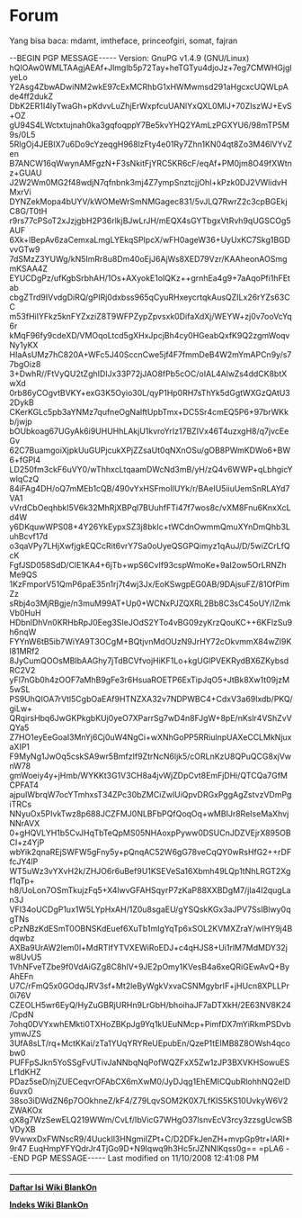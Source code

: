 # Forum

Yang bisa baca: mdamt, imtheface, princeofgiri, somat, fajran

--BEGIN PGP MESSAGE-----
Version: GnuPG v1.4.9 (GNU/Linux)
hQIOAw0WMLTAAgjAEAf+Jlmglb5p72Tay+heTGTyu4djoJz+7eg7CMWHGjglyeLo
Y2Asg4ZbwADwiNM2wkE97cExMCRhbG1xHWMwmsd291aHgcxcUQWLpAde4ff2dukZ
DbK2ER1I4IyTwaGh+pKdvvLuZhjErWxpfcuUANlYxQXL0MlJ+70ZIszWJ+EvS+OZ
gU94S4LWctxtujnah0ka3gqfoqppY7Be5kvYHQ2YAmLzPGXYU6/98mTP5M9s/0L5
5RlgOj4JEBIX7u6Do9cYzeqgH968lzFty4e01Ry7Zhn1KN04qt8Zo3M46lVYvZen
B7ANCW16qWwynAMFgzN+F3sNkitFjYRC5KR6cF/eqAf+PM0jm8O49fXWtnz+GUAU
J2W2Wm0MG2f48wdjN7qfnbnk3mj4Z7ympSnztcjjOhI+kPzk0DJ2VWlidvHMxrVi
DYNZekMopa4bUYV/kWOMeWrSmNMGagec831/5vJLQ7RwrZ2c3cpBGEkjC8G/T0tH
r9rs77cPSoT2xJzjgbH2P36rlkjBJwLrJH/mEQX4sGYTbgxVtRvh9qUGSCOg5AUF
6Xk+lBepAv6zaCemxaLmgLYEkqSPIpcX/wFH0ageW36+UyUxKC7Skg1BGDvvGTw9
7dSMzZ3YUWg/kN5ImRr8u8Dm40oEjJ6AjWs8XED79Vzr/KAAheonAOSmgmKSAA4Z
EYUCDgPz/ufKgbSrbhAH/1Os+AXyokE1oIQKz++grnhEa4g9+7aAqoPfi1hFEtab
cbgZTrd9IVvdgDiRQ/gPIRj0dxbss965qCyuRHxeycrtqkAusQZILx26rYZs63CC
m53fHiIYFkz5knFYZxziZ8T9WFPZypZpvsxk0DifaXdXj/WEYW+zj0v7ooVcYq6r
kMqF96fy9cdeXD/VMOqoLtcd5gXHxJpcjBh4cy0HGeabQxfK9Q2zgmWoqvNy1yKX
HIaAsUMz7hC820A+WFc5J40SccnCwe5jf4F7fmmDeB4W2mYmAPCn9y/s77bgOiz8
3+DwhR//FtVyQU2tZghIDIJx33P72jJAO8fPb5cOC/oIAL4AlwZs4ddCK8btXwXd
0rb86yCOgvtBVKY+exG3K5Oyio30L/qyP1Hp0RH7sThYk5dGgtWXGzQAtU32DykB
CKerKGLc5pb3aYNMz7qufneOgNalftUpbTmx+DC5Sr4cmEQ5P6+97brWKkb/jwjp
bOUbkoag67UGyAk6i9UHUHhLAkjU1kvroYrIz17BZIVx46T4uzxgH8/q7jvcEeGv
62C7BuamgoiXjpkUuGUPjcukXPjZZsaUt0qNXnOSu/gOB8PWmKDWo6+BW6+fGPI4
LD250fm3ckF6uVY0/wThhxcLtqaamDWcNd3mB/yH/zQ4v6WWP+qLbhgicYwlqCzQ
84iFAg4DH/oQ7mMEb1cQB/490vYxHSFmoIlUYk/r/BAeIU5iiuUemSnRLAYd7VA1
vVrdCbOeqhbkI5V6k32MhRjXBPql7BUuhfFTi47f7wos8c/vXM8Fnu6KnxXcLd4W
y6DKquwWPS08+4Y26YkEypxSZ3j8bkIc+tWCdnOwmmQmuXYnDmQhb3LuhBcvf17d
o3qaVPy7LHjXwfjgkEQCcRit6vrY7Sa0oUyeQSGPQimyz1qAuJ/D/5wiZCrLfQcK
FgfJSD058SdD/ClE1KA4+6jTb+wpS6CvIf93cspWmoKe+9aI2ow5OrLRNZhMe9QS
1KzFmporV51QmP6paE35n1rj7t4wj3Jx/EoKSwgpEG0AB/9DAjsuFZ/81OfPimZz
sRbj4o3MjRBgje/n3muM99AT+Up0+WCNxPJZQXRL2Bb8C3sC45oUY/lZmkVb0HuH
HDbnlDhVn0KRHbRpJ0Eeg3SIeJOdS2YTo4vBG09zyKrzQouKC++6KFlzSu9h6nqW
FYYnW6tB5ib7WiYA9T3OCgM+BQtjvnMdOUzN9JrHY72cOkvmmX84wZl9Kl81MRf2
8JyCumQOOsMBIbAAGhy7jTdBCVfvojHiKF1Lo+kgUGlPVEKRydBX6ZKybsdRC2V2
yFl7nGb0h4zOOF7aMhB9gFe3r6HsuaROETP6ExTipJqO5+JtBk8Xw1t09jzM5wSL
PS9UhQIOA7rVtl5CgbOaEAf9HTNZXA32v7NDPWBC4+CdxV3a69lxdb/PKQ/giLw+
QRqirsHbq6JwGKPkgbKUj0yeO7XParrSg7wD4n8FJgW+8pE/nKslr4VShZvVQYa5
Z7HO1eyEeGoaI3MnYj6Cj0uW4NgCi+wXNhGoPP5RRiulnpUAXeCCLMkNjuxaXIP1
F9MyNg1JwOq5cskSA9wr5BmfzIf9ZtrNcN6ljk5/cORLnKzU8QPuQCG8xjVwnW78
gmWoeiy4y+jHmb/WYKKt3G1V3CH8a4jvWjZDpCvt8EmFjDHi/QTCQa7GfMCPFAT4
ajpuIWbrqW7ocYTmhxsT34ZPc30bZMCiZwlUiQpvDRGxPggAgZstvzVDmPgiTRCs
NNyuOx5PIvkTwz8p688JCZFMJ0NLBFbPQfQoqOq+wMBIJr8ReIseMaXhvjNNrAVX
0+gHQVLYH1b5CvJHqTbTeQpMS05NHAoxpPyww0DSUCnJDZVEjrX895OBCI+z4YjP
wbYik2qnaREjSWFW5gFny5y+pQnqAC52W6gG78veCqQY0wRsHfG2++rDFfcJY4lP
WT5uWz3vYXvH2k/ZHJO6r6uBef9U1KSEVeSa16Xbmh49LQp1tNhLRGT2Xgf1qTp+
h8/UoLon7OSmTkujzFq5+X4lwvGFAHSqyrP7zKaP88XXBDgM7/jIa4I2qugLan3J
VFl34oUCDgP1ux1W5LYpHxAH/1Z0u8sgaEU/gYSQskKGx3aJPV7SsIBlwy0qgTNs
cPzNBzKdESmT0OBNSKdEuef6XuTb1mIgYqTp6xSOL2KVMXZraY/wIHY9j4Bdqwbz
AXBa9UrAW2lem0l+MdRTIfYTVXEWiRoEDJ+c4qHJS8+Ui1rlM7MdMDY32jw8UvU5
1VhNFveTZbe9f0VdAiGZg8C8hlV+9JE2pOmy1KVesB4a6xeQRiGEwAvQ+ByAhEFn
U7C/rFmQ5x0GOdqJRV3sf+Mt2leByWgkVxvaCSNMgybrIF+jHUcn8XPLLPr0i76V
CZEOLH5wr6EyQ/HyZuGBRjURHn9LrGbH/bhoihaJF7aDTXkH/2E63NV8K24/CpdN
7ohq0DVYxwhEMkti0TXHoZBKpJg9Yq1kUEuNMcp+PimfDX7mYiRkmPSDvbymwJZS
3UfA8sLT/rq+MctKKai/zTa1YUqYRYReUEpubEn/QzeP1tEIMB8Z8OWsh4qcobw0
PUFFpSJkn5YoSSgFvUTivJaNNbqNqPofWQZFxX5Zw1zJP3BXVKHSowuESLf1dKHZ
PDaz5seD/njZUECeqvrOFAbCX6mXwM0/JyDJqg1EhEMICQubRlohhNQ2elD6uvx0
38so3iDWdZN6p7OOkhneZ/kF4/Z79LqvSOM2K0X7LfKIS5KS10UvkyW6V2ZWAKOx
qX8g7WzSewELQ219WWm/CvLf/IbVicG7WHgO37lsnvEcV3rcy3zzsgUcwSBVDyXB
9VwwxDxFWNscR9/4UuckIl3HNgmiIZPt+C/D2DFkJenZH+mvpGp9tr+lARI+9r47
EuqHmpYFYQdrJr4TjGo9D+N9Iqwq9h3Hc5rJZNNlKqss0g==
=pLA6
--END PGP MESSAGE-----
Last modified on 11/10/2008 12:41:08 PM
#### 
    
 
 
 
 
 
---
[**Daftar Isi Wiki BlankOn**](/DaftarIsi/README.md)
 
[**Indeks Wiki BlankOn**](/Indeks.md)
